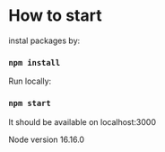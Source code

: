 # How to start
instal packages by:
### `npm install`

Run locally: 
### `npm start`
It should be available on  localhost:3000

Node version 16.16.0